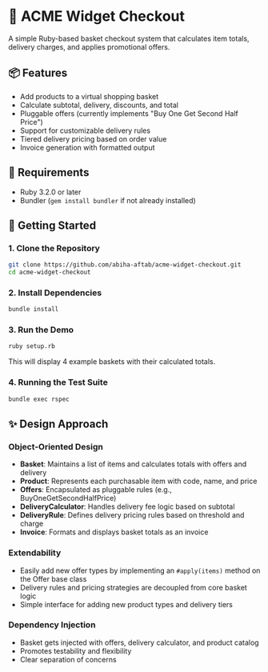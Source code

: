 # 🧺 ACME Widget Checkout

A simple Ruby-based basket checkout system that calculates item totals, delivery charges, and applies promotional offers.

## 📦 Features

- Add products to a virtual shopping basket
- Calculate subtotal, delivery, discounts, and total
- Pluggable offers (currently implements "Buy One Get Second Half Price")
- Support for customizable delivery rules
- Tiered delivery pricing based on order value
- Invoice generation with formatted output

## 🔧 Requirements

- Ruby 3.2.0 or later
- Bundler (`gem install bundler` if not already installed)

## 🚀 Getting Started

### 1. Clone the Repository

```bash
git clone https://github.com/abiha-aftab/acme-widget-checkout.git
cd acme-widget-checkout
```

### 2. Install Dependencies

```bash
bundle install
```

### 3. Run the Demo

```bash
ruby setup.rb
```

This will display 4 example baskets with their calculated totals.

### 4. Running the Test Suite

```bash
bundle exec rspec
```

## ✨ Design Approach

### Object-Oriented Design

- **Basket**: Maintains a list of items and calculates totals with offers and delivery
- **Product**: Represents each purchasable item with code, name, and price
- **Offers**: Encapsulated as pluggable rules (e.g., BuyOneGetSecondHalfPrice)
- **DeliveryCalculator**: Handles delivery fee logic based on subtotal
- **DeliveryRule**: Defines delivery pricing rules based on threshold and charge
- **Invoice**: Formats and displays basket totals as an invoice

### Extendability

- Easily add new offer types by implementing an `#apply(items)` method on the Offer base class
- Delivery rules and pricing strategies are decoupled from core basket logic
- Simple interface for adding new product types and delivery tiers

### Dependency Injection

- Basket gets injected with offers, delivery calculator, and product catalog
- Promotes testability and flexibility
- Clear separation of concerns


